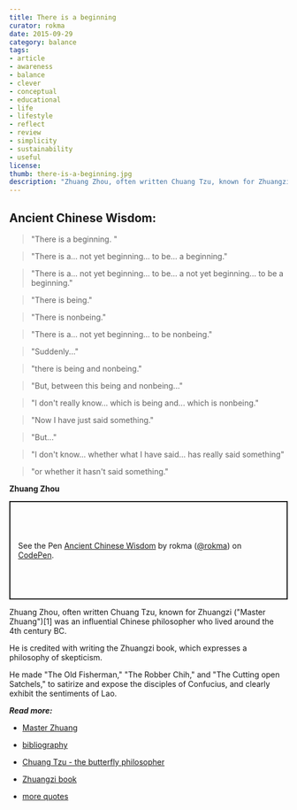 ```yaml
---
title: There is a beginning
curator: rokma
date: 2015-09-29
category: balance
tags:
- article
- awareness
- balance
- clever
- conceptual
- educational
- life
- lifestyle
- reflect
- review
- simplicity
- sustainability
- useful
license:
thumb: there-is-a-beginning.jpg
description: "Zhuang Zhou, often written Chuang Tzu, known for Zhuangzi was an influential Chinese philosopher who lived around the 4th century BC. He is credited with writing the Zhuangzi book, which expresses a philosophy of skepticism."
---
```


## Ancient Chinese Wisdom:

>"There is a beginning. "

>"There is a... not yet beginning... to be... a beginning."

>"There is a... not yet beginning... to be... a not yet beginning... to be a beginning."

>"There is being."

>"There is nonbeing."

>"There is a... not yet beginning... to be nonbeing."

>"Suddenly..."

>"there is being and nonbeing."

>"But, between this being and nonbeing..."

>"I don't really know... which is being and... which is nonbeing."

>"Now I have just said something."

>"But..."

>"I don't know... whether what I have said... has really said something"

>"or whether it hasn't said something."

**Zhuang Zhou**

<p class="codepen" data-height="178" data-theme-id="light" data-default-tab="html,result" data-user="rokma" data-slug-hash="yYgaZa" data-preview="true" style="height: 178px; box-sizing: border-box; display: flex; align-items: center; justify-content: center; border: 2px solid; margin: 1em 0; padding: 1em;" data-pen-title="Ancient Chinese Wisdom">
  <span>See the Pen <a href="https://codepen.io/rokma/pen/yYgaZa">
  Ancient Chinese Wisdom</a> by rokma (<a href="https://codepen.io/rokma">@rokma</a>)
  on <a href="https://codepen.io">CodePen</a>.</span>
</p>
<script async src="https://static.codepen.io/assets/embed/ei.js"></script>

Zhuang Zhou, often written Chuang Tzu, known for Zhuangzi ("Master Zhuang")[1] was an influential Chinese philosopher who lived around the 4th century BC.

He is credited with writing the Zhuangzi book, which expresses a philosophy of skepticism.

He made "The Old Fisherman," "The Robber Chih," and "The Cutting open Satchels," to satirize and expose the disciples of Confucius, and clearly exhibit the sentiments of Lao.


_**Read more:**_

- [Master Zhuang](https://en.wikipedia.org/wiki/Zhuang_Zhou)

- [bibliography](http://nothingistic.org/library/chuangtzu/)

- [Chuang Tzu - the butterfly philosopher](http://www.pantheism.net/paul/history/chuang-tzu.htm)

- [Zhuangzi book](https://en.wikipedia.org/wiki/Zhuangzi_(book))

- [more quotes](https://www.goodreads.com/author/quotes/149093.Zhuangzi)
